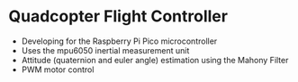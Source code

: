 # Quadcopter Flight Controller
- Developing for the Raspberry Pi Pico microcontroller
- Uses the mpu6050 inertial measurement unit
- Attitude (quaternion and euler angle) estimation using the Mahony Filter
- PWM motor control
